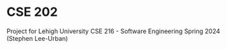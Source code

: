 # CSE 202

Project for Lehigh University CSE 216 - Software Engineering Spring 2024 (Stephen Lee-Urban)
